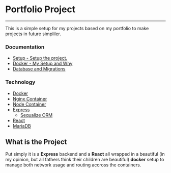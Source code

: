 # Portfolio Project
___
This is a simple setup for my projects based on my portfolio to make projects in future simpliler.

### Documentation
  - [Setup - Setup the project.](./docs/setup.md)
  - [Docker - My Setup and Why](./docs/docker.md)
  - [Database and Migrations]()

### Technology
  - [Docker](https://www.docker.com/)
  - [Nginx Container](https://hub.docker.com/_/nginx)
  - [Node Container](https://hub.docker.com/_/node)
  - [Express](https://expressjs.com/)
    - [Sequalize ORM](https://sequelize.org)
  - [React](https://reactjs.org/)
  - [MariaDB](https://hub.docker.com/_/mariadb)

## What is the Project
Put simply it is a **Express** backend and a **React** all wrapped in a beautiful (in my opinion, but all fathers think their children are beautiful) **docker** setup to manage both network usage and routing accross the containers.
